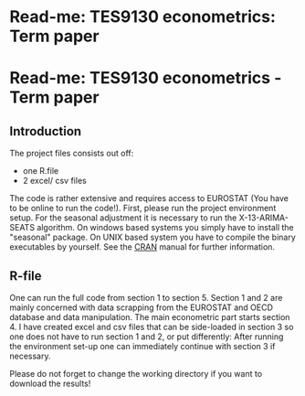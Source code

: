 Read-me: TES9130 econometrics: Term paper
=========================== 
# Read-me: TES9130 econometrics - Term paper



## Introduction
The project files consists out off:
 - one R.file
 - 2 excel/ csv files

The code is rather extensive and requires access to EUROSTAT (You have to be online to run the code!). First, please run the project environment setup. For the seasonal adjustment it is necessary to run the X-13-ARIMA-SEATS algorithm. On windows based systems you simply have to install the "seasonal" package. On UNIX based system you have to compile the binary executables by yourself. See the [CRAN](https://cran.r-project.org/web/packages/seasonal/README.html#installation) manual for further information. 


## R-file
One can run the full code from section 1 to section 5. Section 1 and 2 are mainly concerned with data scrapping from the EUROSTAT and OECD database and data manipulation. The main econometric part starts section 4. I have created excel and csv files that can be side-loaded in section 3 so one does not have to run section 1 and 2, or put differently: After running the environment set-up one can immediately continue with section 3 if necessary.

Please do not forget to change the working directory if you want to download the results!


